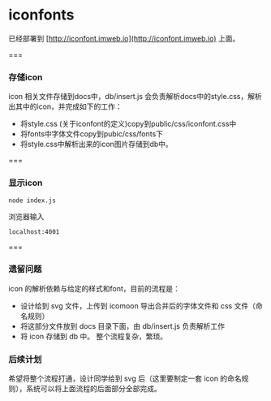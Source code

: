 # iconfonts
已经部署到 [http://iconfont.imweb.io](http://iconfont.imweb.io) 上面。

===
### 存储icon
icon 相关文件存储到docs中，db/insert.js 会负责解析docs中的style.css，解析出其中的icon，并完成如下的工作：
+ 将style.css (关于iconfont的定义)copy到public/css/iconfont.css中
+ 将fonts中字体文件copy到pubic/css/fonts下
+ 将style.css中解析出来的icon图片存储到db中。

===
### 显示icon

```
node index.js
```
浏览器输入

```
localhost:4001
```

===
### 遗留问题
icon 的解析依赖与给定的样式和font，目前的流程是：
+ 设计给到 svg 文件，上传到 icomoon 导出合并后的字体文件和 css 文件（命名规则）
+ 将这部分文件放到 docs 目录下面，由 db/insert.js 负责解析工作
+ 将 icon 存储到 db 中。
整个流程复杂，繁琐。

### 后续计划
希望将整个流程打通，设计同学给到 svg 后（这里要制定一套 icon 的命名规则），系统可以将上面流程的后面部分全部完成。

